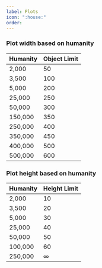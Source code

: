 ```yaml
---
label: Plots
icon: ":house:"
order: 
---
```

### Plot width based on humanity

Humanity | Object Limit
--- | --- 
2,000 | 50
3,500 | 100
5,000 | 200
25,000 | 250
50,000 | 300
150,000 | 350
250,000 | 400
350,000 | 450
400,000 | 500
500,000 | 600

### Plot height based on humanity

Humanity | Height Limit
--- | --- 
2,000 | 10
3,500 | 20
5,000 | 30
25,000 | 40
50,000 | 50
100,000 | 60
250,000 | ∞